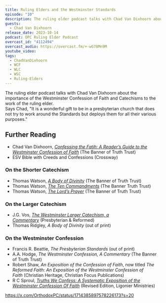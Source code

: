 ```yaml
---
title: Ruling Elders and the Westminster Standards
episode: "10"
description: The ruling elder podcast talks with Chad Van Dixhoorn about the importance of the Westminster Confession of Faith and Catechisms to the work of the ruling elder.
guests:
  - Chad Van Dixhoorn
release_date: 2023-10-14
podcast: OPC Ruling Elder Podcast
overcast_id: "4112494"
overcast_audio: https://overcast.fm/+-wG78Mn9M
youtube_video: 
tags:
  - ChadVanDixhoorn
  - WCF
  - WLC
  - WSC
  - Ruling-Elders
---
```

The ruling elder podcast talks with Chad Van Dixhoorn about the importance of the Westminster Confession of Faith and Catechisms to the work of the ruling elder.  
Says Chad, "It is a wonderful gift to be in a presbyterian church that does not try to work around the Standards but deploys them for all their various purposes."   
  
## Further Reading

- Chad Van Dixhoorn, [_Confessing the Fatih: A Reader’s Guide to the Westminster Confession of Faith_](/notes/books/confessing-the-faith-9781848714045/) (The Banner of Truth Trust)  
- ESV Bible with Creeds and Confessions (Crossway)  

### On the Shorter Catechism

- Thomas Watson, [_A Body of Divinity_](/notes/books/a-body-of-divinity-9780851511443/) (The Banner of Truth Trust)
- Thomas Watson, [_The Ten Commandments_](/notes/books/the-ten-commandments-9780851516813/) (The Banner Truth Trust)
- Thomas Watson, [_The Lord’s Prayer_](/notes/books/the-lords-prayer-9780851516646/) (The Banner of Truth Trust)

### On the Larger Catechism

- J.G. Vos, [_The Westminster Larger Catechism, a Commentary_](/notes/books/the-westminster-larger-catechism-9781601780850/) (Presbyterian & Reformed)
- Thomas Ridgley, _A Body of Divinity_ (out of print)

### On the Westminster Confession

- Francis R. Beattie, _The Presbyterian Standards_ (out of print)
- A.A. Hodge, _The Westminster Confession, A Commentary_ (The Banner of Truth Trust) 
- Robert Shaw, _An Exposition of the Confession of Faith_, now titled _The Reformed Faith: An Exposition of the Westminster Confession of Faith_ (Christian Heritage, Christian Focus Publications)
- R C Sproul, [_Truths We Confess: A Systematic Exposition of the Westminster Confession Of Faith_](/notes/books/truths-we-confess-9781642891621/) (Revised Edition, Ligonier Ministries)

https://x.com/OrthodoxPC/status/1714385897578226173?s=20